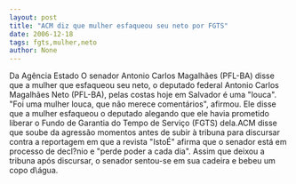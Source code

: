 ```yaml
---
layout: post
title: "ACM diz que mulher esfaqueou seu neto por FGTS"
date: 2006-12-18
tags: fgts,mulher,neto
author: None
---
```

Da Agência Estado
O senador Antonio Carlos Magalhães (PFL-BA) disse que a mulher que esfaqueou seu neto, o deputado federal Antonio Carlos Magalhães Neto (PFL-BA), pelas costas hoje em Salvador é uma \"louca\". \"Foi uma mulher louca, que não merece comentários\", afirmou. Ele disse que a mulher esfaqueou o deputado alegando que ele havia prometido liberar o Fundo de Garantia do Tempo de Serviço (FGTS) dela.ACM disse que soube da agressão momentos antes de subir à tribuna para discursar contra a reportagem em que a revista \"IstoÉ\" afirma que o senador está em processo de decl?nio e \"perde poder a cada dia\". Assim que deixou a tribuna após discursar, o senador sentou-se em sua cadeira e bebeu um copo d\água. 